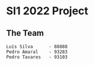 # SI1 2022 Project

## The Team
    Luís Silva      - 88888
    Pedro Amaral    - 93283
    Pedro Tavares   - 93103